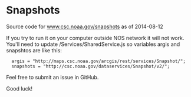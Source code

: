 Snapshots
=========

Source code for www.csc.noaa.gov/snapshots as of 2014-08-12

If you try to run it on your computer outside NOS network it will not work. You'll need to update /Services/SharedService.js so variables argis and snapshtos are like this:

      argis = "http://maps.csc.noaa.gov/arcgis/rest/services/Snapshot/";
      snapshots = "http://csc.noaa.gov/dataservices/Snapshot/v2/";

Feel free to submit an issue in GitHub.

Good luck!
